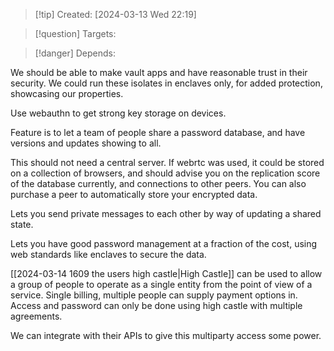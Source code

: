 
>[!tip] Created: [2024-03-13 Wed 22:19]

>[!question] Targets: 

>[!danger] Depends: 

We should be able to make vault apps and have reasonable trust in their security.
We could run these isolates in enclaves only, for added protection, showcasing our properties.

Use webauthn to get strong key storage on devices.

Feature is to let a team of people share a password database, and have versions and updates showing to all.

This should not need a central server.  If webrtc was used, it could be stored on a collection of browsers, and should advise you on the replication score of the database currently, and connections to other peers.  You can also purchase a peer to automatically store your encrypted data.

Lets you send private messages to each other by way of updating a shared state.

Lets you have good password management at a fraction of the cost, using web standards like enclaves to secure the data.

[[2024-03-14 1609 the users high castle|High Castle]] can be used to allow a group of people to operate as a single entity from the point of view of a service.  Single billing, multiple people can supply payment options in.  Access and password can only be done using high castle with multiple agreements.

We can integrate with their APIs to give this multiparty access some power.
